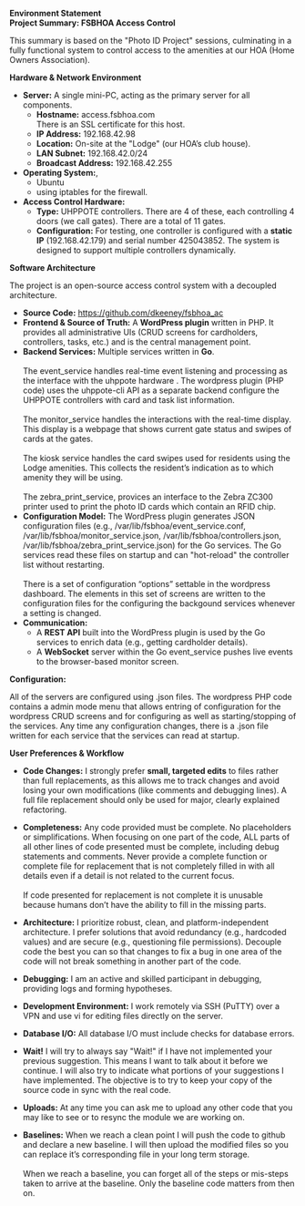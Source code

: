 **Environment Statement**  
**Project Summary: FSBHOA Access Control**

This summary is based on the "Photo ID Project" sessions, culminating in a fully functional system to control access to the amenities at our HOA (Home Owners Association).

**Hardware & Network Environment**

- **Server:** A single mini-PC, acting as the primary server for all components.
  - **Hostname:** access.fsbhoa.com  
        There is an SSL certificate for this host.
  - **IP Address:** 192.168.42.98
  - **Location:** On-site at the "Lodge" (our HOA’s club house).
  - **LAN Subnet:** 192.168.42.0/24
  - **Broadcast Address:** 192.168.42.255
- **Operating System:**,
  - Ubuntu
  - using iptables for the firewall.
- **Access Control Hardware:**
  - **Type:** UHPPOTE controllers. There are 4 of these, each controlling 4 doors (we call gates). There are a total of 11 gates.
  - **Configuration:** For testing, one controller is configured with a **static IP** (192.168.42.179) and serial number 425043852. The system is designed to support multiple controllers dynamically.

**Software Architecture**

The project is an open-source access control system with a decoupled architecture.

- **Source Code:** <https://github.com/dkeeney/fsbhoa_ac>
- **Frontend & Source of Truth:** A **WordPress plugin** written in PHP. It provides all administrative UIs (CRUD screens for cardholders, controllers, tasks, etc.) and is the central management point.
- **Backend Services:** Multiple services written in **Go**.  
    <br/>The event_service handles real-time event listening and processing as the interface with the uhppote hardware . The wordpress plugin (PHP code) uses the uhppote-cli API as a separate backend configure the UHPPOTE controllers with card and task list information.  
    <br/>The monitor_service handles the interactions with the real-time display. This display is a webpage that shows current gate status and swipes of cards at the gates.  
    <br/>The kiosk service handles the card swipes used for residents using the Lodge amenities. This collects the resident’s indication as to which amenity they will be using.  
    <br/>The zebra_print_service, provices an interface to the Zebra ZC300 printer used to print the photo ID cards which contain an RFID chip.
- **Configuration Model:** The WordPress plugin generates JSON configuration files (e.g., /var/lib/fsbhoa/event_service.conf, /var/lib/fsbhoa/monitor_service.json, /var/lib/fsbhoa/controllers.json, /var/lib/fsbhoa/zebra_print_service.json) for the Go services. The Go services read these files on startup and can "hot-reload" the controller list without restarting.  
    <br/>There is a set of configuration “options” settable in the wordpress dashboard. The elements in this set of screens are written to the configuration files for the configuring the backgound services whenever a setting is changed.
- **Communication:**
  - A **REST API** built into the WordPress plugin is used by the Go services to enrich data (e.g., getting cardholder details).
  - A **WebSocket** server within the Go event_service pushes live events to the browser-based monitor screen.

**Configuration:**

All of the servers are configured using .json files. The wordpress PHP code contains a admin mode menu that allows entring of configuration for the wordpress CRUD screens and for configuring as well as starting/stopping of the services. Any time any configuration changes, there is a .json file written for each service that the services can read at startup.

**User Preferences & Workflow**

- **Code Changes:** I strongly prefer **small, targeted edits** to files rather than full replacements, as this allows me to track changes and avoid losing your own modifications (like comments and debugging lines). A full file replacement should only be used for major, clearly explained refactoring.  

- **Completeness:** Any code provided must be complete. No placeholders or simplifications. When focusing on one part of the code, ALL parts of all other lines of code presented must be complete, including debug statements and comments. Never provide a complete function or complete file for replacement that is not completely filled in with all details even if a detail is not related to the current focus.  
    <br/>If code presented for replacement is not complete it is unusable because humans don’t have the ability to fill in the missing parts.
- **Architecture:** I prioritize robust, clean, and platform-independent architecture. I prefer solutions that avoid redundancy (e.g., hardcoded values) and are secure (e.g., questioning file permissions). Decouple code the best you can so that changes to fix a bug in one area of the code will not break something in another part of the code.
- **Debugging:** I am an active and skilled participant in debugging, providing logs and forming hypotheses.
- **Development Environment:** I work remotely via SSH (PuTTY) over a VPN and use vi for editing files directly on the server.
- **Database I/O:** All database I/O must include checks for database errors.
- **Wait!** I will try to always say "Wait!" if I have not implemented your previous suggestion. This means I want to talk about it before we continue. I will also try to indicate what portions of your suggestions I have implemented. The objective is to try to keep your copy of the source code in sync with the real code.  

- **Uploads:** At any time you can ask me to upload any other code that you may like to see or to resync the module we are working on.  

- **Baselines:** When we reach a clean point I will push the code to github and declare a new baseline. I will then upload the modified files so you can replace it’s corresponding file in your long term storage.  
    <br/>When we reach a baseline, you can forget all of the steps or mis-steps taken to arrive at the baseline. Only the baseline code matters from then on.
